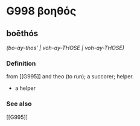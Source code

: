 # G998 βοηθός

## boēthós

_(bo-ay-thos' | voh-ay-THOSE | voh-ay-THOSE)_

### Definition

from [[G995]] and theo (to run); a succorer; helper.

- a helper

### See also

[[G995]]

